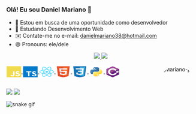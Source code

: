 ### Olá! Eu sou Daniel Mariano 👋
 

- 🔭 Estou em busca de uma oportunidade como desenvolvedor
- 🌱 Estudando Desenvolvimento Web
- ✉️ Contate-me no e-mail: danielmariano38@hotmail.com
- 😄 Pronouns: ele/dele

<div align="center">
  <a href="https://github.com/Marianodan">
  <img height="150em" src="https://github-readme-stats.vercel.app/api?username=Marianodan&show_icons=true&theme=chartreuse-dark&include_all_commits=true&count_private=true" />
  <img height="150em" src="https://github-readme-stats.vercel.app/api/top-langs/?username=MarianoDan&layout=compact&langs_count=7&theme=chartreuse-dark"/>
</div>
  
  <div style="display: inline_block"><br>
  <img align="center" alt="MarianoJs" height="30" width="40" src="https://raw.githubusercontent.com/devicons/devicon/master/icons/javascript/javascript-plain.svg">
  <img align="center" alt="Mariano-Ts" height="30" width="40" src="https://raw.githubusercontent.com/devicons/devicon/master/icons/typescript/typescript-plain.svg">
  <img align="center" alt="Mariano-React" height="30" width="40" src="https://raw.githubusercontent.com/devicons/devicon/master/icons/react/react-original.svg">
  <img align="center" alt="Mariano-HTML" height="30" width="40" src="https://raw.githubusercontent.com/devicons/devicon/master/icons/html5/html5-original.svg">
  <img align="center" alt="Mariano-CSS" height="30" width="40" src="https://raw.githubusercontent.com/devicons/devicon/master/icons/css3/css3-original.svg">
  <img align="center" alt="Mariano-Python" height="30" width="40" src="https://raw.githubusercontent.com/devicons/devicon/master/icons/python/python-original.svg">
  <img align="center" alt="Mariano-Csharp" height="30" width="40" src="https://raw.githubusercontent.com/devicons/devicon/master/icons/csharp/csharp-original.svg">
  <img align="right" alt="Mariano-pic" height="150" style="border-radius:50px;" src="https://i.picasion.com/pic92/d79bbd57b41b92b3fc355c367aa217e6.gif">
</div>
  
  ##
  
<div> 
  <a href = "mailto:danielmariano38@hotmail.com"><img src="https://img.shields.io/badge/Microsoft_Outlook-0078D4?style=for-the-badge&logo=microsoft-outlook&logoColor=white" target="_blank"></a>
  <a href="https://www.linkedin.com/in/daniel-mariano-moreira/" target="_blank"><img src="https://img.shields.io/badge/-LinkedIn-%230077B5?style=for-the-badge&logo=linkedin&logoColor=white" target="_blank"></a> 
 
 ![snake gif](https://github.com/Marianodan/Marianodan/blob/output/github-contribution-grid-snake.svg)
 
</div>
